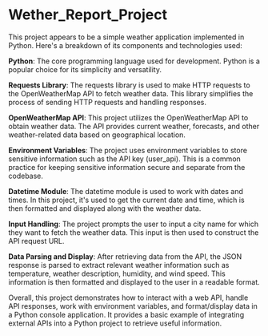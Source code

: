 # Wether_Report_Project
This project appears to be a simple weather application implemented in Python. Here's a breakdown of its components and technologies used:

**Python**: The core programming language used for development. Python is a popular choice for its simplicity and versatility.

**Requests Library**: The requests library is used to make HTTP requests to the OpenWeatherMap API to fetch weather data. This library simplifies the process of sending HTTP requests and handling responses.

**OpenWeatherMap API**: This project utilizes the OpenWeatherMap API to obtain weather data. The API provides current weather, forecasts, and other weather-related data based on geographical location.

**Environment Variables**: The project uses environment variables to store sensitive information such as the API key (user_api). This is a common practice for keeping sensitive information secure and separate from the codebase.

**Datetime Module**: The datetime module is used to work with dates and times. In this project, it's used to get the current date and time, which is then formatted and displayed along with the weather data.

**Input Handling**: The project prompts the user to input a city name for which they want to fetch the weather data. This input is then used to construct the API request URL.

**Data Parsing and Display**: After retrieving data from the API, the JSON response is parsed to extract relevant weather information such as temperature, weather description, humidity, and wind speed. This information is then formatted and displayed to the user in a readable format.

Overall, this project demonstrates how to interact with a web API, handle API responses, work with environment variables, and format/display data in a Python console application. It provides a basic example of integrating external APIs into a Python project to retrieve useful information.

